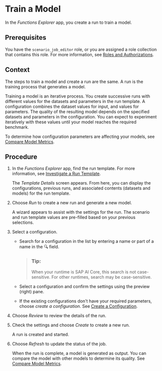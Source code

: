 <!-- loiod632ba9a60ab46498b2509f958838461 -->

<link rel="stylesheet" type="text/css" href="css/sap-icons.css"/>

# Train a Model

In the *Functions Explorer* app, you create a run to train a model.



<a name="loiod632ba9a60ab46498b2509f958838461__prereq_b54_nld_jpb"/>

## Prerequisites

You have the `scenario_job_editor` role, or you are assigned a role collection that contains this role. For more information, see [Roles and Authorizations](security-e4cf710.md#loio4ef8499d7a4945ec854e3b4590830bcc).



<a name="loiod632ba9a60ab46498b2509f958838461__context_wnv_kfx_4tb"/>

## Context

The steps to train a model and create a run are the same. A run is the training process that generates a model.

Training a model is an iterative process. You create successive runs with different values for the datasets and parameters in the run template. A configuration combines the dataset values for input, and values for parameters. The quality of the resulting model depends on the specified datasets and parameters in the configuration. You can expect to experiment iteratively with these values until your model reaches the required benchmark.

To determine how configuration parameters are affecting your models, see [Compare Model Metrics](compare-model-metrics-e357639.md).



## Procedure

1.  In the *Functions Explorer* app, find the run template. For more information, see [Investigate a Run Template](investigate-a-run-template-b753dc0.md).

    The *Template Details* screen appears. From here, you can display the configurations, previous runs, and associated contents \(datasets and models\) for the run template.

2.  Choose *Run* to create a new run and generate a new model.

    A wizard appears to assist with the settings for the run. The scenario and run template values are pre-filled based on your previous selections.

3.  Select a configuration.

    -   Search for a configuration in the list by entering a name or part of a name in the :mag: field.

        > ### Tip:  
        > When your runtime is SAP AI Core, this search is not case-sensitive. For other runtimes, search may be case-sensitive.

    -   Select a configuration and confirm the settings using the preview \(right\) pane.
    -   If the existing configurations don't have your required parameters, choose *create a configuration*. See [Create a Configuration](create-a-configuration-c89e279.md).

4.  Choose *Review* to review the details of the run.

5.  Check the settings and choose *Create* to create a new run.

    A run is created and started.

6.  Choose *Refresh* to update the status of the job.

    When the run is complete, a model is generated as output. You can compare the model with other models to determine its quality. See [Compare Model Metrics](compare-model-metrics-e357639.md).


